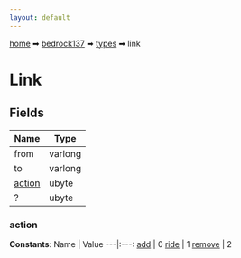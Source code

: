 ```yaml
---
layout: default
---
```


[home](/) ➡ [bedrock137](/protocol/bedrock137) ➡ [types](/protocol/bedrock137/types) ➡ link

# Link

## Fields

Name | Type
---|---
from | varlong
to | varlong
[action](#action) | ubyte
? | ubyte

### action

**Constants**:
Name | Value
---|:---:
[add](action_add) | 0
[ride](action_ride) | 1
[remove](action_remove) | 2

